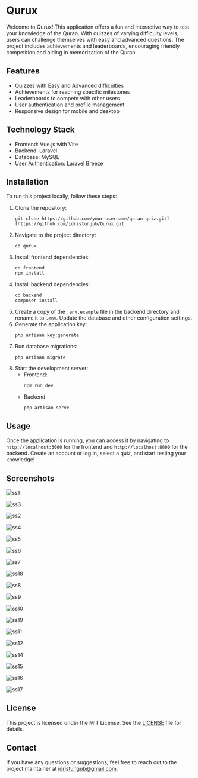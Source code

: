 <h1>Qurux</h1>
  <p>
    Welcome to Qurux! This application offers a fun and interactive way to test your knowledge of the Quran. With quizzes of varying difficulty levels, users can challenge themselves with easy and advanced questions. The project includes achievements and leaderboards, encouraging friendly competition and aiding in memorization of the Quran.
  </p>

  <h2>Features</h2>
  <ul>
    <li>Quizzes with Easy and Advanced difficulties</li>
    <li>Achievements for reaching specific milestones</li>
    <li>Leaderboards to compete with other users</li>
    <li>User authentication and profile management</li>
    <li>Responsive design for mobile and desktop</li>
  </ul>

  <h2>Technology Stack</h2>
  <ul>
    <li>Frontend: Vue.js with Vite</li>
    <li>Backend: Laravel</li>
    <li>Database: MySQL</li>
    <li>User Authentication: Laravel Breeze</li>
  </ul>

  <h2>Installation</h2>
  <p>To run this project locally, follow these steps:</p>
  <ol>
    <li>Clone the repository:
      <pre><code>git clone https://github.com/your-username/quran-quiz.git](https://github.com/idristungub/Qurux.git</code></pre>
    </li>
    <li>Navigate to the project directory:
      <pre><code>cd qurux</code></pre>
    </li>
    <li>Install frontend dependencies:
      <pre><code>cd frontend
npm install</code></pre>
    </li>
    <li>Install backend dependencies:
      <pre><code>cd backend
composer install</code></pre>
    </li>
    <li>Create a copy of the <code>.env.example</code> file in the backend directory and rename it to <code>.env</code>. Update the database and other configuration settings.</li>
    <li>Generate the application key:
      <pre><code>php artisan key:generate</code></pre>
    </li>
    <li>Run database migrations:
      <pre><code>php artisan migrate</code></pre>
    </li>
    <li>Start the development server:
      <ul>
        <li>Frontend: <pre><code>npm run dev</code></pre></li>
        <li>Backend: <pre><code>php artisan serve</code></pre></li>
      </ul>
    </li>
  </ol>

  <h2>Usage</h2>
  <p>Once the application is running, you can access it by navigating to <code>http://localhost:3000</code> for the frontend and <code>http://localhost:8000</code> for the backend. Create an account or log in, select a quiz, and start testing your knowledge!</p>

  <h2>Screenshots</h2>
  
![ss1](https://github.com/user-attachments/assets/d51dc2aa-e629-4c76-ac94-d416adf2a1e2)
  
![ss3](https://github.com/user-attachments/assets/e25d4c5b-e290-417b-be77-4b746b42de8f)

![ss2](https://github.com/user-attachments/assets/253a2215-b4fc-4aaf-b138-800359b80dd3)

![ss4](https://github.com/user-attachments/assets/2734a173-4d46-4dde-8a43-624134878f1d)

![ss5](https://github.com/user-attachments/assets/f2756e36-2bc8-4d8b-a267-409e0c860304)

![ss6](https://github.com/user-attachments/assets/8579596d-a7b1-4b5a-a51c-d9036fcbf881)

![ss7](https://github.com/user-attachments/assets/4627386e-d2b1-4ead-a013-bfdb3e3ab391)

![ss18](https://github.com/user-attachments/assets/28d02234-f5e3-4a8f-bf05-3295c52ac77b)

![ss8](https://github.com/user-attachments/assets/068e14c8-a704-4391-bdbd-1fcdf8d2b916)

![ss9](https://github.com/user-attachments/assets/2648eb5d-ef0f-480d-9d3b-a69b914e2b6f)

![ss10](https://github.com/user-attachments/assets/41c8f4ca-443c-4742-be7d-1a945b878e92)

![ss19](https://github.com/user-attachments/assets/e15f1504-2e05-43ad-b23b-bd1681b8b7ae)

![ss11](https://github.com/user-attachments/assets/5ea03574-a931-467d-93a1-8ef7cc70939a)

![ss12](https://github.com/user-attachments/assets/b3b21b0c-9bd3-4550-a030-584cbfaa3695)

![ss14](https://github.com/user-attachments/assets/6c45a05e-1b00-464f-a238-280e00bd570d)

![ss15](https://github.com/user-attachments/assets/bed4d411-021b-43db-a9dc-5a7eb284dade)

![ss16](https://github.com/user-attachments/assets/301bfded-3e13-4d8b-86c3-fab7d33a6a16)

![ss17](https://github.com/user-attachments/assets/3c487f4d-4eb0-4dff-b8ec-c2c247dcff6e)



  <h2>License</h2>
  <p>This project is licensed under the MIT License. See the <a href="LICENSE">LICENSE</a> file for details.</p>

  <h2>Contact</h2>
  <p>If you have any questions or suggestions, feel free to reach out to the project maintainer at <a href="mailto:idristungub@gmail.com">idristungub@gmail.com</a>.</p>

